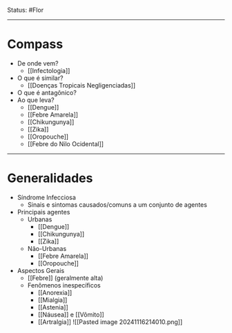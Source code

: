 Status: #Flor 

---
# Compass
- De onde vem?
	- [[Infectologia]]
- O que é similar?
	- [[Doenças Tropicais Negligenciadas]]
- O que é antagônico?
- Ao que leva?
	- [[Dengue]]
	- [[Febre Amarela]]
	- [[Chikungunya]]
	- [[Zika]]
	- [[Oropouche]]
	- [[Febre do Nilo Ocidental]]

----
# Generalidades
- Síndrome Infecciosa
	- Sinais e sintomas causados/comuns a um conjunto de agentes
- Principais agentes
	- Urbanas 
		- [[Dengue]]
		- [[Chikungunya]]
		- [[Zika]]
	- Não-Urbanas
		- [[Febre Amarela]]
		- [[Oropouche]]
- Aspectos Gerais
	- [[Febre]] (geralmente alta)
	- Fenômenos inespecíficos
		- [[Anorexia]]
		- [[Mialgia]]
		- [[Astenia]]
		- [[Náusea]] e [[Vômito]]
		- [[Artralgia]]
![[Pasted image 20241116214010.png]]